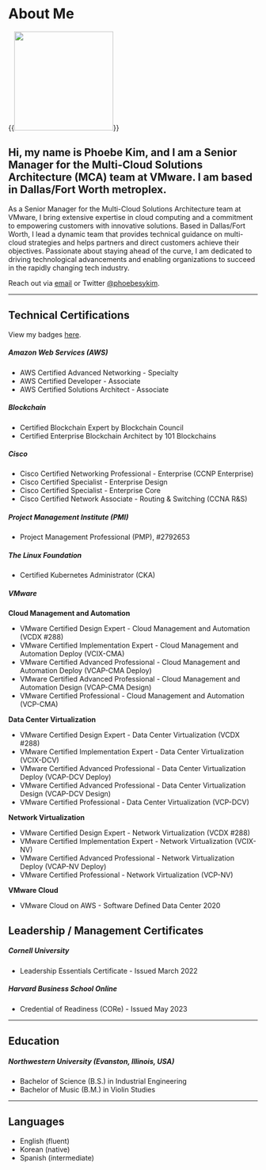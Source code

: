 # About Me


{{<image src="headshot.jpg" width="200" display="inline-block">}}

## Hi, my name is Phoebe Kim, and I am a Senior Manager for the Multi-Cloud Solutions Architecture (MCA) team at VMware. I am based in Dallas/Fort Worth metroplex.

As a Senior Manager for the Multi-Cloud Solutions Architecture team at VMware, I bring extensive expertise in cloud computing and a commitment to empowering customers with innovative solutions. Based in Dallas/Fort Worth, I lead a dynamic team that provides technical guidance on multi-cloud strategies and helps partners and direct customers achieve their objectives. Passionate about staying ahead of the curve, I am dedicated to driving technological advancements and enabling organizations to succeed in the rapidly changing tech industry.

Reach out via [email](mailto:info.288clouds@gmail.com) or Twitter [@phoebesykim](https://twitter.com/phoebesykim).

***
## Technical Certifications

View my badges [here](https://www.youracclaim.com/users/phoebesykim/badges).

##### Amazon Web Services (AWS)
* AWS Certified Advanced Networking - Specialty
* AWS Certified Developer - Associate
* AWS Certified Solutions Architect - Associate

##### Blockchain
* Certified Blockchain Expert by Blockchain Council
* Certified Enterprise Blockchain Architect by 101 Blockchains

##### Cisco
* Cisco Certified Networking Professional - Enterprise (CCNP Enterprise)
* Cisco Certified Specialist - Enterprise Design
* Cisco Certified Specialist - Enterprise Core
* Cisco Certified Network Associate - Routing & Switching (CCNA R&S)

##### Project Management Institute (PMI)
* Project Management Professional (PMP), #2792653

##### The Linux Foundation
* Certified Kubernetes Administrator (CKA)

##### VMware
<b>Cloud Management and Automation</b>
* VMware Certified Design Expert - Cloud Management and Automation (VCDX #288)
* VMware Certified Implementation Expert - Cloud Management and Automation Deploy (VCIX-CMA)
* VMware Certified Advanced Professional - Cloud Management and Automation Deploy (VCAP-CMA Deploy)
* VMware Certified Advanced Professional - Cloud Management and Automation Design (VCAP-CMA Design)
* VMware Certified Professional - Cloud Management and Automation (VCP-CMA)

<b>Data Center Virtualization</b>
* VMware Certified Design Expert - Data Center Virtualization (VCDX #288)
* VMware Certified Implementation Expert - Data Center Virtualization (VCIX-DCV)
* VMware Certified Advanced Professional - Data Center Virtualization Deploy (VCAP-DCV Deploy)
* VMware Certified Advanced Professional - Data Center Virtualization Design (VCAP-DCV Design)
* VMware Certified Professional - Data Center Virtualization (VCP-DCV)

<b>Network Virtualization</b>
* VMware Certified Design Expert - Network Virtualization (VCDX #288)
* VMware Certified Implementation Expert - Network Virtualization (VCIX-NV)
* VMware Certified Advanced Professional - Network Virtualization Deploy (VCAP-NV Deploy)
* VMware Certified Professional - Network Virtualization (VCP-NV)

<b>VMware Cloud</b>
* VMware Cloud on AWS - Software Defined Data Center 2020

## Leadership / Management Certificates
##### Cornell University
* Leadership Essentials Certificate - Issued March 2022

##### Harvard Business School Online
* Credential of Readiness (CORe) - Issued May 2023

***
## Education
##### Northwestern University (Evanston, Illinois, USA)
* Bachelor of Science (B.S.) in Industrial Engineering
* Bachelor of Music (B.M.) in Violin Studies

***
## Languages
* English (fluent)
* Korean (native)
* Spanish (intermediate)
